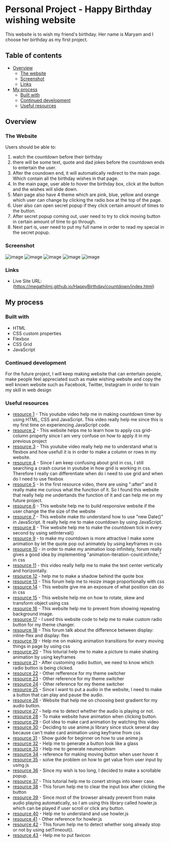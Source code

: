 # Personal Project - Happy Birthday wishing website

This website is to wish my friend's birthday. Her name is Maryam and I choose her birthday as my first project. 


 ## Table of contents

- [Overview](#overview)
  - [The website](#the-website)
  - [Screenshot](#screenshot)
  - [Links](#links)
- [My process](#my-process)
  - [Built with](#built-with)
  - [Continued development](#continued-development)
  - [Useful resources](#useful-resources)


## Overview

### The Website

Users should be able to:

1. watch the countdown before their birthday
2. there will be some text, quote and dad jokes before the countdown ends to entertain the user.
3. After the coundown end, it will automatically redirect to the main page. Which contain all the birthday wishes in that page.
4. In the main page, user able to hover the birthday box, click at the button and the wishes will slide down.
5. Main page also have 4 theme which are pink, blue, yellow and orange which user can change by clicking the radio box at the top of the page.
6. User also can open secret popup if they click certain amount of times to the button.
7. After secret popup coming out, user need to try to click moving button in certain amount of time to go through.
8. Next part is, user need to put my full name in order to read my special in the secret popup.


### Screenshot

![image](https://user-images.githubusercontent.com/55268374/142579656-512836a1-55b2-4fe6-84b5-93bdd221e122.png)
![image](https://user-images.githubusercontent.com/55268374/142579731-9eaa9069-83ef-47c2-9a20-fb0efaf42810.png)
![image](https://user-images.githubusercontent.com/55268374/142579836-770cb752-e4de-403a-bd97-333c548e3f56.png)
![image](https://user-images.githubusercontent.com/55268374/142579915-fc02e492-03ca-4fb0-a874-c3de08dccfb9.png)
![image](https://user-images.githubusercontent.com/55268374/142579968-8399244d-6a19-4149-9c49-45c568a0f735.png)



### Links

- Live Site URL: (https://megathilmi.github.io/HappyBirthday/countdown/index.html)

## My process

### Built with

- HTML
- CSS custom properties
- Flexbox
- CSS Grid
- JavaScript




### Continued development

For the future project, I will keep making website that can entertain people, make people feel appreciated such as make wishing website and copy the well known website such as Facebook, Twitter, Instagram in order to train my skill in web design


### Useful resources

- [resource 1](https://youtu.be/NFWucjkKeRI) - This youtube video help me in making countdown timer by using HTML, CSS and JavaScript. This video really help me since this is my first time on experiencing JavaScript code.
- [resource 2](https://www.w3schools.com/cssref/pr_grid-column.asp) - This website helps me to learn how to apply css grid-column property since I am very confuse on how to apply it in my previous project
- [resource 3](https://www.youtube.com/watch?v=fYq5PXgSsbE) - This youtube video really help me to understand what is flexbox and how usefull it is in order to make a column or rows in my website.
- [resource 4](https://www.youtube.com/watch?v=jV8B24rSN5o) - Since I am keep confusing about grid in css, I still searching a crash course in youtube in how grid is working in css. Therefore I really can differentiate when do i need to use grid and when do I need to use flexbox
- [resource 5](https://www.w3schools.com/css/css_pseudo_elements.asp) - In the first resource video, there are using ":after" and it really make me curious what the function of it. So I found this website that really help me undertands the function of it and can help me on my future project.
- [resource 6](https://getflywheel.com/layout/css-breakpoints-responsive-design-how-to/) - This website help me to build responsive website if the user change the the size of the website
- [resource 7](https://www.w3schools.com/js/js_dates.asp) - This website make tto understand how to use "new Date()" in JavaScript. It really help me to make countdown by using JavaScript.
- [resource 8](https://www.w3schools.com/jsref/met_win_setinterval.asp) - Thie website help me to make the countdown tick in every second by using setInterval()
- [resource 9](https://www.w3schools.com/cssref/css3_pr_animation-keyframes.asp) - to make my countdown is more attractive I make some animation by let the quote pop out animately by using keyframes in css
- [resource 10](https://stackoverflow.com/questions/23458640/how-to-have-css3-animation-to-loop-forever) - in order to make my animation loop infinitely, forum really gives a good idea by implementing "animation-iteration-count:infinite;" in css
- [resource 11](https://www.youtube.com/watch?v=Ey13VnSXxUk) - this video really hellp me to make the text center vertically and horizontally.
- [resource 12](https://getcssscan.com/css-box-shadow-examples) - help me to make a shadow behind the quote box
- [resource 13](https://stackoverflow.com/questions/787839/resize-image-proportionally-with-css) - This forum help me to resize image proportionally with css
- [resource 14](https://www.w3schools.com/css/css_positioning.asp) - This website give me an exposure of what position can do in css
- [resource 15](https://www.w3schools.com/cssref/css3_pr_transform.asp) - This website help me on how to rotate, skew and transform object using css
- [resource 16](https://www.w3schools.com/cssref/pr_background-repeat.asp) - This website help me to prevent from showing repeating background image.
- [resource 17](https://dev.to/stackfindover/how-to-create-a-custom-radio-button-4dl7) - I used this website code to help me to make custom radio button for my theme changer.
- [resource 18](https://stackoverflow.com/questions/27418104/whats-the-difference-between-displayinline-flex-and-displayflex) - This forum talk about the difference between display: inline-flex and display: flex
- [resource 19](https://www.w3schools.com/css/css3_transitions.asp) - Help me on making animation transitions for every moving things in page by using css
- [resource 20](https://www.w3schools.com/howto/howto_css_shake_image.asp) - This toturial help me to make a picture to make shaking animation by using keyframes
- [resource 21](https://medium.com/@haxzie/dark-and-light-theme-switcher-using-css-variables-and-pure-javascript-zocada-dd0059d72fa2) - After customing radio button, we need to know which radio button is being clicked.
- [resource 22](https://www.studytonight.com/post/build-a-theme-switcher-for-your-website-with-javascript) - Other refference for my theme switcher
- [resource 23](https://academind.com/tutorials/adding-dark-mode) - Other reference for my theme switcher
- [resource 24](https://stackoverflow.com/questions/8796107/how-to-make-changeable-themes-using-css-and-javascript) - Other reference for my theme switcher
- [resource 25](https://codepen.io/abikuk/pen/pGzJGy?editors=0110) - Since I want to put a audio in the website, I need to make a button that can play and pause the audio.
- [resource 26](https://uigradients.com/#LightOrange) - Website that help me on choosing best gradient for my audio button.
- [resource 27](https://www.tutorialspoint.com/HTML5-check-if-audio-is-playing) - help me to detect whether the audio is playing or not.
- [resource 28](https://www.youtube.com/watch?v=uRDLFXxihgc) - To make website have animation when clicking button.
- [resource 29](https://www.youtube.com/watch?v=EZqhWu8GJ6U) - Got idea to make card animation by watching this video
- [resource 30](https://animejs.com/documentation/#linearEasing) - Deciding to use anime.js library since stuck several day because can't make card animation using keyframe from css
- [resource 31](https://medium.com/swlh/a-beginners-guide-to-using-anime-js-b28638bb3def) - Show guide for beginner on how to use anime.js
- [resource 32](https://ui.glass/generator/) - Help me to generate a button look like a glass
- [resource 33](https://neumorphism.io/#e0e0e0) - Help me to generate neumorphism
- [resource 34](https://codepen.io/jsonhoward-the-typescripter/details/pogZXNB) - reference for making moving button when user hover it
- [resource 35](https://stackoverflow.com/questions/11563638/how-do-i-get-the-value-of-text-input-field-using-javascript) - solve the problem on how to get value from user input by using js
- [resource 36](https://spursclick.online/how-to-make-a-div-scrollable-using-css/) - Since my wish is too long, I decided to make a scrollable popup.
- [resource 37](https://www.w3schools.com/jsref/jsref_tolowercase.asp) - This tutorial help me to conert strings into lower case.
- [resource 38](https://stackoverflow.com/questions/17237772/html-how-to-clear-input-using-javascript) - This forum help me to clear the input box after clicking the button
- [resource 39](https://github.com/goldfire/howler.js#examples) - Since most of the browser already prevent from make audio playing automatically, so I am using this library called howler.js which can be played if user scroll or click any button.
- [resource 40](https://dev.to/kjfossman/howler-4jo4) - Help me to understand and use howler.js
- [resource 41](https://www.youtube.com/watch?v=hn7MhPt24L4) - Other reference for howler.js
- [resource 42](https://stackoverflow.com/questions/56575440/howler-js-which-event-is-fired-continuously-while-audio-is-playing) - This forum help me to detect whether song already stop or not by using setTimeout().
- [resource 43](https://www.digitalocean.com/community/tutorials/how-to-add-a-favicon-to-your-website-with-html) - Help me to put favicon



